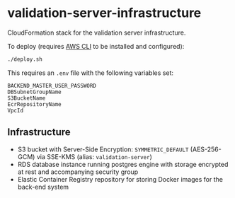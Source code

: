 # validation-server-infrastructure

CloudFormation stack for the validation server infrastructure.

To deploy (requires [AWS CLI](https://aws.amazon.com/cli/) to be installed and configured):

```bash
./deploy.sh
```

This requires an `.env` file with the following variables set:

```
BACKEND_MASTER_USER_PASSWORD
DBSubnetGroupName
S3BucketName
EcrRepositoryName
VpcId
```
## Infrastructure

* S3 bucket with Server-Side Encryption: `SYMMETRIC_DEFAULT` (AES-256-GCM) via SSE-KMS (alias: `validation-server`)
* RDS database instance running postgres engine with storage encrypted at rest and accompanying security group
* Elastic Container Registry repository for storing Docker images for the back-end system
